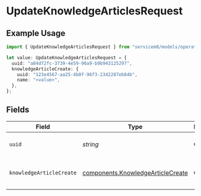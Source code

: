 # UpdateKnowledgeArticlesRequest

## Example Usage

```typescript
import { UpdateKnowledgeArticlesRequest } from "servicem8/models/operations";

let value: UpdateKnowledgeArticlesRequest = {
  uuid: "a84d72fc-3739-4e59-96a9-b9b943125297",
  knowledgeArticleCreate: {
    uuid: "123e4567-aa25-4b0f-96f3-2342287eb84b",
    name: "<value>",
  },
};
```

## Fields

| Field                                                                                  | Type                                                                                   | Required                                                                               | Description                                                                            |
| -------------------------------------------------------------------------------------- | -------------------------------------------------------------------------------------- | -------------------------------------------------------------------------------------- | -------------------------------------------------------------------------------------- |
| `uuid`                                                                                 | *string*                                                                               | :heavy_check_mark:                                                                     | UUID of the Knowledge Article                                                          |
| `knowledgeArticleCreate`                                                               | [components.KnowledgeArticleCreate](../../models/components/knowledgearticlecreate.md) | :heavy_check_mark:                                                                     | Knowledge Article fields to update                                                     |